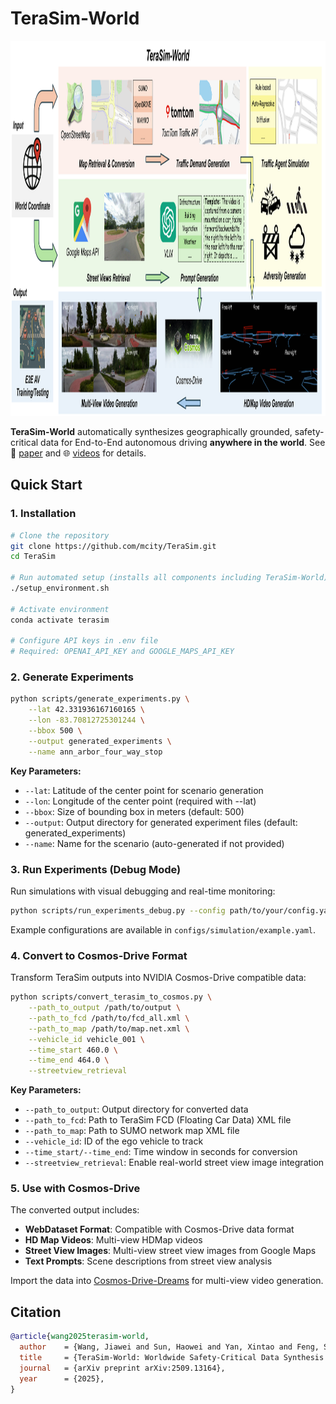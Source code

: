 # TeraSim-World

<div align="center">
<img src="figure/TeraSim_World.png" height="600px">
</div>

**TeraSim-World** automatically synthesizes geographically grounded, safety-critical data for End-to-End autonomous driving **anywhere in the world**. See 📄 [paper](https://arxiv.org/abs/2503.03629) and 🌐 [videos](https://wjiawei.com/terasim-world-web/) for details.



## Quick Start

### 1. Installation

```bash
# Clone the repository
git clone https://github.com/mcity/TeraSim.git
cd TeraSim

# Run automated setup (installs all components including TeraSim-World)
./setup_environment.sh

# Activate environment
conda activate terasim

# Configure API keys in .env file
# Required: OPENAI_API_KEY and GOOGLE_MAPS_API_KEY
```

### 2. Generate Experiments

```bash
python scripts/generate_experiments.py \
    --lat 42.331936167160165 \
    --lon -83.70812725301244 \
    --bbox 500 \
    --output generated_experiments \
    --name ann_arbor_four_way_stop
```

**Key Parameters:**
- `--lat`: Latitude of the center point for scenario generation
- `--lon`: Longitude of the center point (required with --lat)
- `--bbox`: Size of bounding box in meters (default: 500)
- `--output`: Output directory for generated experiment files (default: generated_experiments)
- `--name`: Name for the scenario (auto-generated if not provided)

### 3. Run Experiments (Debug Mode)

Run simulations with visual debugging and real-time monitoring:

```bash
python scripts/run_experiments_debug.py --config path/to/your/config.yaml
```

Example configurations are available in `configs/simulation/example.yaml`.

### 4. Convert to Cosmos-Drive Format

Transform TeraSim outputs into NVIDIA Cosmos-Drive compatible data:

```bash
python scripts/convert_terasim_to_cosmos.py \
    --path_to_output /path/to/output \
    --path_to_fcd /path/to/fcd_all.xml \
    --path_to_map /path/to/map.net.xml \
    --vehicle_id vehicle_001 \
    --time_start 460.0 \
    --time_end 464.0 \
    --streetview_retrieval
```

**Key Parameters:**
- `--path_to_output`: Output directory for converted data
- `--path_to_fcd`: Path to TeraSim FCD (Floating Car Data) XML file
- `--path_to_map`: Path to SUMO network map XML file
- `--vehicle_id`: ID of the ego vehicle to track
- `--time_start/--time_end`: Time window in seconds for conversion
- `--streetview_retrieval`: Enable real-world street view image integration

### 5. Use with Cosmos-Drive

The converted output includes:
- **WebDataset Format**: Compatible with Cosmos-Drive data format
- **HD Map Videos**: Multi-view HDMap videos
- **Street View Images**: Multi-view street view images from Google Maps
- **Text Prompts**: Scene descriptions from street view analysis

Import the data into [Cosmos-Drive-Dreams](https://github.com/nv-tlabs/Cosmos-Drive-Dreams) for multi-view video generation.


## Citation

```bibtex
@article{wang2025terasim-world,
  author    = {Wang, Jiawei and Sun, Haowei and Yan, Xintao and Feng, Shuo and Gao, Jun and Liu, Henry},
  title     = {TeraSim-World: Worldwide Safety-Critical Data Synthesis for End-to-End Autonomous Driving},
  journal   = {arXiv preprint arXiv:2509.13164},
  year      = {2025},
}
```